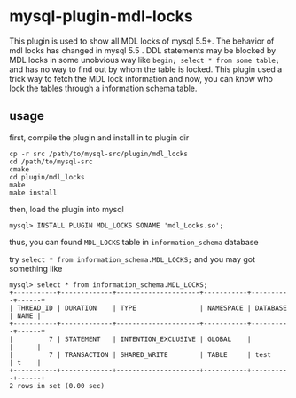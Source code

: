 mysql-plugin-mdl-locks
=======================

This plugin is used to show all MDL locks of mysql 5.5+.
The behavior of mdl locks has changed in mysql 5.5 . DDL statements may be blocked by MDL locks in some unobvious way like `begin; select * from some table;` and has no way to find out by whom the table is locked. This plugin used a trick way to fetch the MDL lock information and now, you can know who lock the tables through a information schema table.

usage
-----

first, compile the plugin and install in to plugin dir

    cp -r src /path/to/mysql-src/plugin/mdl_locks
    cd /path/to/mysql-src
    cmake .
    cd plugin/mdl_locks
    make
    make install
    
then, load the plugin into mysql

    mysql> INSTALL PLUGIN MDL_LOCKS SONAME 'mdl_Locks.so';
    
thus, you can found `MDL_LOCKS` table in `information_schema` database

try `select * from information_schema.MDL_LOCKS;` and you may got something like

    mysql> select * from information_schema.MDL_LOCKS;
    +-----------+-------------+---------------------+-----------+----------+------+
    | THREAD_ID | DURATION    | TYPE                | NAMESPACE | DATABASE | NAME |
    +-----------+-------------+---------------------+-----------+----------+------+
    |         7 | STATEMENT   | INTENTION_EXCLUSIVE | GLOBAL    |          |      |
    |         7 | TRANSACTION | SHARED_WRITE        | TABLE     | test     | t    |
    +-----------+-------------+---------------------+-----------+----------+------+
    2 rows in set (0.00 sec)
